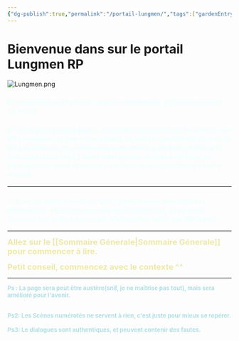 ```yaml
---
{"dg-publish":true,"permalink":"/portail-lungmen/","tags":["gardenEntry"]}
---
```




# Bienvenue dans sur le portail Lungmen RP


 ![Lungmen.png](/img/user/Les%20photos/Logos/Lungmen.png)


### <font color=F0FFFF>Ici vous êtes sur la base, la zone débutante, où tout le monde se réuni.</font>

### <font color=F0FFFF>Si vous voyez cette page, vous êtes surement sur le serveur de RP Lungmen, et que vous voulez un petit récapitulatif de tout le RP (Je sais qu'une partie des personnes s'en fout). Mais je le fais aussi pour moi, j'aime bien garder un trace de tout, et j'avais envie de la faire bien, ainsi de le faire profiter à tout le monde.</font>

---

### <font color=F0FFFF>J'ai eu du mal à créer un "site" gratuit avec mes fichiers markdown. J'espère que cela va fonctionner, et va vous éclaircir sur le lore alternatif d'arknights initié par M8Gam3.</font>

---

<b><font color = EEE8AA font size = +1 >Allez sur le [[Sommaire Génerale\|Sommaire Génerale]] pour commencer à lire. </font></b>

<b><font size = +1 font color = EEE8AA>Petit conseil, commencez avec le contexte ^^</font ></b>

---


<b><font size = -1 font color = B0E0E6>Ps : La page sera peut être austère(snif, je ne maîtrise pas tout), mais sera amélioré pour l'avenir.<br> <br>

Ps2: Les Scènes numérotés ne servent à rien, c'est juste pour mieux se repérer.
<br> <br>
Ps3: Le dialogues sont authentiques, et peuvent contenir des fautes.

</font ></b>
